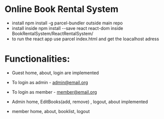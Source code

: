 # Online Book Rental System

* install npm install -g parcel-bundler outside main repo
* install inside npm install --save react react-dom inside BookRentalSystem/ReactRentalSystem/
* to run the react app use parcel index.html and get the loacalhost adress

# Functionalities:

* Guest home, about, login are implemented

* To login as admin - admin@email.org

* To login as member - member@email.org

* Admin home, EditBooks(add, remove) , logout, about implemented

* member home, about, booklist, logout
